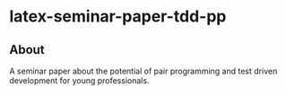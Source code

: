 # latex-seminar-paper-tdd-pp

## About

A seminar paper about the potential of pair programming and test driven development for young professionals.
